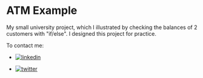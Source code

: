# ATM Example
My small university project, which I illustrated by checking the balances of 2 customers with "if/else". I designed this project for practice.

To contact me:

- [![linkedin](https://img.shields.io/badge/linkedin-0A66C2?style=for-the-badge&logo=linkedin&logoColor=white)](https://www.linkedin.com/in/ardaizlata/)

- [![twitter](https://img.shields.io/badge/twitter-1DA1F2?style=for-the-badge&logo=twitter&logoColor=white)](https://twitter.com/ardaizlata)
